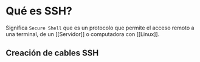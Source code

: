 # Qué es SSH?

Significa `Secure Shell` que es un protocolo que permite el acceso remoto a una terminal, de un [[Servidor]] o computadora con [[Linux]].

## Creación de cables SSH

